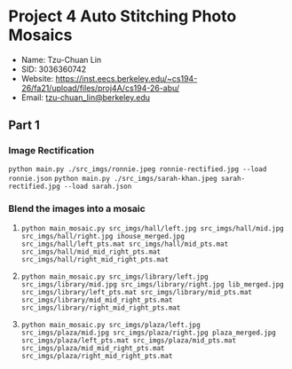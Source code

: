 # Project 4 Auto Stitching Photo Mosaics

* Name: Tzu-Chuan Lin
* SID: 3036360742
* Website: <https://inst.eecs.berkeley.edu/~cs194-26/fa21/upload/files/proj4A/cs194-26-abu/>
* Email: tzu-chuan_lin@berkeley.edu

## Part 1

### Image Rectification

`python main.py ./src_imgs/ronnie.jpeg ronnie-rectified.jpg --load ronnie.json`
`python main.py ./src_imgs/sarah-khan.jpeg sarah-rectified.jpg --load sarah.json`

### Blend the images into a mosaic

1. `python main_mosaic.py src_imgs/hall/left.jpg src_imgs/hall/mid.jpg src_imgs/hall/right.jpg ihouse_merged.jpg src_imgs/hall/left_pts.mat src_imgs/hall/mid_pts.mat src_imgs/hall/mid_mid_right_pts.mat  src_imgs/hall/right_mid_right_pts.mat`

2. `python main_mosaic.py src_imgs/library/left.jpg src_imgs/library/mid.jpg src_imgs/library/right.jpg lib_merged.jpg src_imgs/library/left_pts.mat src_imgs/library/mid_pts.mat src_imgs/library/mid_mid_right_pts.mat  src_imgs/library/right_mid_right_pts.mat`

3. `python main_mosaic.py src_imgs/plaza/left.jpg src_imgs/plaza/mid.jpg src_imgs/plaza/right.jpg plaza_merged.jpg src_imgs/plaza/left_pts.mat src_imgs/plaza/mid_pts.mat src_imgs/plaza/mid_mid_right_pts.mat  src_imgs/plaza/right_mid_right_pts.mat`
